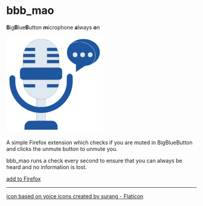 # bbb_mao
**B**ig**B**lue**B**utton **m**icrophone **a**lways **o**n

![logo](https://github.com/KlnSdr/bbb_mao/blob/7bee98ffad4d1056775dff570313a72d67c95922/extension/icons/icon256.png)

A simple Firefox extension which checks if you are muted in BigBlueButton and clicks the unmute button to unmute you.

bbb_mao runs a check every second to ensure that you can always be heard and no information is lost.

<a href="https://github.com/KlnSdr/bbb_mao/blob/3d3356eca593b56e493cfe9811b643acf219d94f/extension/bbb_mao-0.1.xpi" download>add to Firefox</a>

---
<a href="https://www.flaticon.com/free-icons/voice" title="voice icons">icon based on voice icons created by surang - Flaticon</a>
